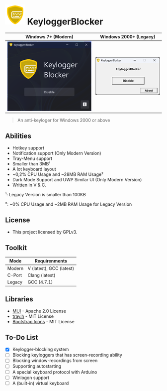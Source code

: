# <img src="./assets/icon.png" alt="KeyloggerBlocker" width="64"/> KeyloggerBlocker

|Windows 7+ (Modern)                |Windows 2000+ (Legacy)  |
|-----------------------------------|------------------------|
|![](./assets/keylogger_blocker.png)|![](./assets/legacy.png)|

> An anti-keyloger for Windows 2000 or above

## Abilities

* Hotkey support
* Notification support (Only Modern Version)
* Tray-Menu support
* Smaller than 3MB¹
* A lot keyboard layout
* ~0,2% CPU Usage and ~28MB RAM Usage²
* Dark Mode Support and UWP Similar UI (Only Modern Version)
* Written in V & C.

¹: Legacy Version is smaller than 100KB

²: ~0% CPU Usage and ~2MB RAM Usage for Legacy Version

## License

* This project licensed by GPLv3.

## Toolkit

|Mode  |Requirenments|
|------|-------------|
|Modern|V (latest), GCC (latest)|
|C-Port|Clang (latest)|
|Legacy|GCC (4.7.1)   |

## Libraries

* [MUI](https://github.com/malisipi/mui) - Apache 2.0 License
* [tray.h](https://gist.github.com/malisipi/ec70678d9b1c931130902ab97ac68938) - MIT License
* [Bootstrap Icons](https://icons.getbootstrap.com/) - MIT License

## To-Do List

* [x] Keylogger-blocking system
* [ ] Blocking keyloggers that has screen-recording ability
* [ ] Blocking window-recordings from screen
* [ ] Supporting autostarting
* [ ] A special keyboard protocol with Arduino
* [ ] Winlogon support
* [ ] A (built-in) virtual keyboard
